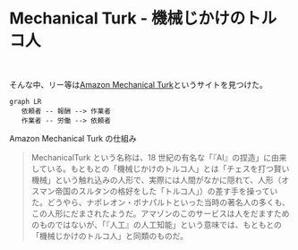 # Mechanical Turk - 機械じかけのトルコ人

<br />

そんな中、リー等は[Amazon Mechanical Turk](https://www.mturk.com/)というサイトを見つけた。

<div class="mx-auto w-min">
<div class="mx-auto w-min">

```mermaid
graph LR
   依頼者 -- 報酬 --> 作業者
   作業者 -- 労働 --> 依頼者
```

</div>
<p class="caption">Amazon Mechanical Turk の仕組み</p>
</div>

> MechanicalTurk という名称は、18 世紀の有名な「『AI』の捏造」に由来している。もともとの「機械じかけのトルコ人」とは「チェスを打つ賢い機械」という触れ込みの人形で、実際には人間がなかに隠れて、人形（オスマン帝国のスルタンの格好をした「トルコ人」）の差す手を操っていた。どうやら、ナポレオン・ボナパルトといった当時の著名人の多くも、この人形にだまされたようだ。アマゾンのこのサービスは人をだますためのものではないが、「『人工』の人工知能」という意味では、もともとの「機械じかけのトルコ人」と同類のものだ。

<style>
.caption {
    white-space: nowrap;
    margin-top: 0 !important;
}
</style>

<!--
リーは何万人も雇って、わずか2年でWordNetの名詞に対応した300万もの画像のラベルつけに成功した。
昨今の研究においても、「Mechanical Turk」は活用されているようだ。
-->

